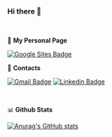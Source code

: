 ### Hi there 👋


<br/>

  📁 **My Personal Page** 
  
  [![Google Sites Badge](https://img.shields.io/badge/-Google_Sites-4750AC?style=flat-square&logo=Google&logoColor=white&link=sites.google.com/view/hyunjun-cho/)](sites.google.com/view/hyunjun-cho/)
  
  📧  **Contacts** 
  
[![Gmail Badge](https://img.shields.io/badge/-Gmail-EA4335?style=flat-square&logo=Gmail&logoColor=white&link=mailto:chohyunjun1111@gmail.com)](mailto:chohyunjun1111@gmail.com)
[![Linkedin Badge](https://img.shields.io/badge/-LinkedIn-0A66C2?style=flat-square&logo=Linkedin&logoColor=white&link=https://www.linkedin.com/in/hyunjun-cho-8391151b4/)](https://www.linkedin.com/in/hyunjun-cho-8391151b4/) 


<br/>


📊 **Github Stats**

[![Anurag's GitHub stats](https://github-readme-stats.vercel.app/api?username=chohj1111)](https://github.com/anuraghazra/github-readme-stats)



